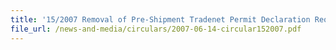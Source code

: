 ```yaml
---
title: '15/2007 Removal of Pre-Shipment Tradenet Permit Declaration Requirements for Certain Exports/Re-Exports to the Democratic People’s Republic of Korea and Iran'
file_url: /news-and-media/circulars/2007-06-14-circular152007.pdf
---
```

